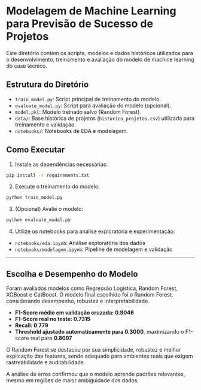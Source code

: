 # Modelagem de Machine Learning para Previsão de Sucesso de Projetos

Este diretório contém os scripts, modelos e dados históricos utilizados para o desenvolvimento, treinamento e avaliação do modelo de machine learning do case técnico.

## Estrutura do Diretório

- `train_model.py`: Script principal de treinamento do modelo.
- `evaluate_model.py`: Script para avaliação do modelo (opcional).
- `model.pkl`: Modelo treinado salvo (Random Forest).
- `data/`: Base histórica de projetos (`historico_projetos.csv`) utilizada para treinamento e validação.
- `notebooks/`: Notebooks de EDA e modelagem.

## Como Executar

1. Instale as dependências necessárias:
```bash
pip install -r requirements.txt
```

2. Execute o treinamento do modelo:
```bash
python train_model.py
```

3. (Opcional) Avalie o modelo:
```bash
python evaluate_model.py
```

4. Utilize os notebooks para análise exploratória e experimentação:
  - `notebooks/eda.ipynb`: Análise exploratória dos dados
  - `notebooks/modelagem.ipynb`: Pipeline de modelagem e validação

---
## Escolha e Desempenho do Modelo

Foram avaliados modelos como Regressão Logística, Random Forest, XGBoost e CatBoost. O modelo final escolhido foi o Random Forest, considerando desempenho, robustez e interpretabilidade.

- **F1-Score médio em validação cruzada: 0.9046**
- **F1-Score real no teste: 0.7315**
- **Recall: 0.779**
- **Threshold ajustado automaticamente para 0.3000**, maximizando o F1-score real para **0.8097**

O Random Forest se destacou por sua simplicidade, robustez e melhor explicação das features, sendo adequado para ambientes reais que exigem rastreabilidade e auditabilidade.

A análise de erros confirmou que o modelo aprende padrões relevantes, mesmo em regiões de maior ambiguidade dos dados.
